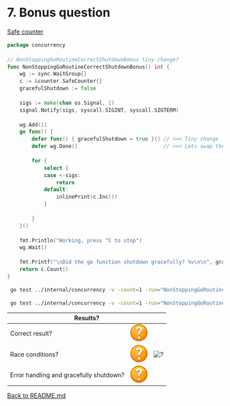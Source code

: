 # 7. Bonus question

[Safe counter](counter/safe.md)

```go
package concurrency

// NonStoppingGoRoutineCorrectShutdownBonus tiny change?
func NonStoppingGoRoutineCorrectShutdownBonus() int {
	wg := sync.WaitGroup{}
	c := &counter.SafeCounter{}
	gracefulShutdown := false

	sigs := make(chan os.Signal, 1)
	signal.Notify(sigs, syscall.SIGINT, syscall.SIGTERM)

	wg.Add(1)
	go func() {
		defer func() { gracefulShutdown = true }() // <<< Tiny change
		defer wg.Done()                            // <<< Lets swap the defer commands

		for {
			select {
			case <-sigs:
				return
			default:
				inlinePrint(c.Inc())
			}

		}
	}()

	fmt.Println("Working, press ^C to stop")
	wg.Wait()

	fmt.Printf("\nDid the go function shutdown gracefully? %v\n\n", gracefulShutdown)
	return c.Count()
}
```

```bash
 go test ../internal/concurrency -v -count=1 -run="NonStoppingGoRoutineCorrectShutdownBonus$" 
```

```bash
 go test ../internal/concurrency -v -count=1 -run="NonStoppingGoRoutineCorrectShutdownBonus$" -race 
```

<table>
<thead> 
  <tr> 
    <th colspan="3">Results?</th> 
  </tr>
</thead>
<tbody>
  <tr>
    <td>Correct result?</td>
    <td><img height="40" src="images/question.svg" width="40" alt="?"/></td>
    <td rowspan="3"><img height="320" src="https://media.giphy.com/media/U1TgwOffGUqxQYClV1/giphy.gif" width="568" alt="?"/></td>
  </tr> 
  <tr>
    <td>Race conditions?</td>
    <td><img height="40" src="images/question.svg" width="40" alt="?"/></td> 
  </tr>
  <tr>
    <td>Error handling and gracefully shutdown?</td>
    <td><img height="40" src="images/question.svg" width="40" alt="?"/></td>
  </tr>
</tbody>
</table> 

[Back to README.md](../README.md)